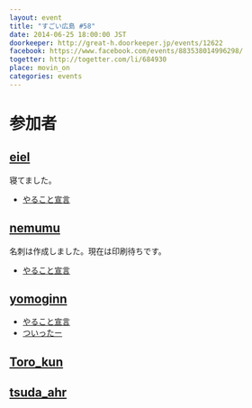 ```yaml
---
layout: event
title: "すごい広島 #58"
date: 2014-06-25 18:00:00 JST
doorkeeper: http://great-h.doorkeeper.jp/events/12622
facebook: https://www.facebook.com/events/883538014996298/
togetter: http://togetter.com/li/684930
place: movin_on
categories: events
---
```


# 参加者


## [eiel](http://eiel.info/)

寝てました。

* [やること宣言](https://github.com/great-h/great-h.github.io/issues/1040)


## [nemumu](https://github.com/nemumu)

名刺は作成しました。現在は印刷待ちです。

* [やること宣言](https://github.com/great-h/great-h.github.io/issues/1044)


## [yomoginn](https://github.com/yomoginn)

* [やること宣言](https://github.com/great-h/great-h.github.io/issues/1039)
* [ついったー](https://twitter.com/moriyomogi/status/481784264787116032)

## [Toro_kun](https://twitter.com/Toro_kun)


## [tsuda_ahr](http://twitter.com/tsuda_ahr)
